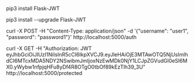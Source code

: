 <!-- Install Flask JWT -->

pip3 install Flask-JWT

<!-- Upgrade Flask-JWT -->

pip3 install --upgrade Flask-JWT

<!-- CURL to obtain a JWT token by making a POST request to the authentication endpoint of your Flask app -->

curl -X POST -H "Content-Type: application/json" -d '{"username": "user1", "password": "password1"}' http://localhost:5000/auth

<!-- CURL to access a protected route with a JWT token -->

curl -X GET -H "Authorization: JWT eyJhbGciOiJIUzI1NiIsInR5cCI6IkpXVCJ9.eyJleHAiOjE3MTAwOTQ5NjUsImlhdCI6MTcxMDA5NDY2NSwibmJmIjoxNzEwMDk0NjY1LCJpZGVudGl0eSI6MX0.yWybw1nfpjqHFu8yDf4R8OTgO0tbOf89kEzTlh39_3U" http://localhost:5000/protected
